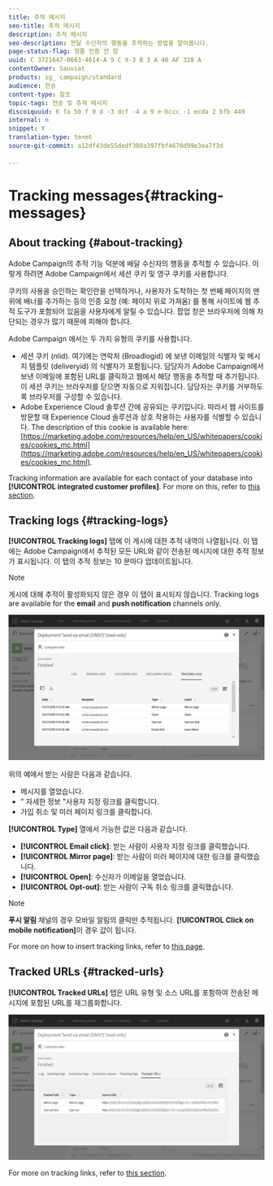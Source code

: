 ```yaml
---
title: 추적 메시지
seo-title: 추적 메시지
description: 추적 메시지
seo-description: 전달 수신자의 행동을 추적하는 방법을 알아봅니다.
page-status-flag: 정품 인증 안 함
uuid: C 3721647-0663-4614-A 9 C 9-3 B 3 A 40 AF 328 A
contentOwner: Sauviat
products: sg_ campaign/standard
audience: 전송
content-type: 참조
topic-tags: 전송 및 추적 메시지
discoiquuid: 6 fa 50 f 0 d -3 dcf -4 a 9 e-bccc -1 ecda 2 bfb 449
internal: n
snippet: Y
translation-type: tm+mt
source-git-commit: a12df43de55dedf388a397fbf4670d99e3ea7f3d

---
```



# Tracking messages{#tracking-messages}

## About tracking {#about-tracking}

Adobe Campaign의 추적 기능 덕분에 배달 수신자의 행동을 추적할 수 있습니다. 이렇게 하려면 Adobe Campaign에서 세션 쿠키 및 영구 쿠키를 사용합니다.

쿠키의 사용을 승인하는 확인란을 선택하거나, 사용자가 도착하는 첫 번째 페이지의 맨 위에 배너를 추가하는 등의 인증 요청 (예: 페이지 위로 가져옴) 를 통해 사이트에 웹 추적 도구가 포함되어 있음을 사용자에게 알릴 수 있습니다. 팝업 창은 브라우저에 의해 차단되는 경우가 많기 때문에 피해야 합니다.

Adobe Campaign 에서는 두 가지 유형의 쿠키를 사용합니다.

* 세션 쿠키 (nlid). 여기에는 연락처 (Broadlogid) 에 보낸 이메일의 식별자 및 메시지 템플릿 (deliveryid) 의 식별자가 포함됩니다. 담당자가 Adobe Campaign에서 보낸 이메일에 포함된 URL를 클릭하고 웹에서 해당 행동을 추적할 때 추가됩니다. 이 세션 쿠키는 브라우저를 닫으면 자동으로 지워집니다. 담당자는 쿠키를 거부하도록 브라우저를 구성할 수 있습니다.
* Adobe Experience Cloud 솔루션 간에 공유되는 쿠키입니다. 따라서 웹 사이트를 방문할 때 Experience Cloud 솔루션과 상호 작용하는 사용자를 식별할 수 있습니다. The description of this cookie is available here: [https://marketing.adobe.com/resources/help/en_US/whitepapers/cookies/cookies_mc.html](https://marketing.adobe.com/resources/help/en_US/whitepapers/cookies/cookies_mc.html).

Tracking information are available for each contact of your database into **[!UICONTROL integrated customer profiles]**. For more on this, refer to [this section](../../audiences/using/integrated-customer-profile.md).

## Tracking logs {#tracking-logs}

**[!UICONTROL Tracking logs]** 탭에 이 게시에 대한 추적 내역이 나열됩니다. 이 탭에는 Adobe Campaign에서 추적된 모든 URL와 같이 전송된 메시지에 대한 추적 정보가 표시됩니다. 이 탭의 추적 정보는 10 분마다 업데이트됩니다.

>[!NOTE]
>
>게시에 대해 추적이 활성화되지 않은 경우 이 탭이 표시되지 않습니다. Tracking logs are available for the **email** and **push notification** channels only.

![](assets/tracking_logs.png)

위의 예에서 받는 사람은 다음과 같습니다.

* 메시지를 열었습니다.
* " 자세한 정보 "사용자 지정 링크를 클릭합니다.
* 가입 취소 및 미러 페이지 링크를 클릭합니다.

**[!UICONTROL Type]** 열에서 가능한 값은 다음과 같습니다.

* **[!UICONTROL Email click]**: 받는 사람이 사용자 지정 링크를 클릭했습니다.
* **[!UICONTROL Mirror page]**: 받는 사람이 미러 페이지에 대한 링크를 클릭했습니다.
* **[!UICONTROL Open]**: 수신자가 이메일을 열었습니다.
* **[!UICONTROL Opt-out]**: 받는 사람이 구독 취소 링크를 클릭했습니다.

>[!NOTE]
>
>**푸시 알림** 채널의 경우 모바일 알림의 클릭만 추적됩니다. **[!UICONTROL Click on mobile notification]**&#x200B;이 경우 값이 됩니다.

For more on how to insert tracking links, refer to [this page](../../designing/using/inserting-a-link.md).

## Tracked URLs {#tracked-urls}

**[!UICONTROL Tracked URLs]** 탭은 URL 유형 및 소스 URL를 포함하여 전송된 메시지에 포함된 URL를 재그룹화합니다.

![](assets/sending_delivery6.png)

For more on tracking links, refer to [this section](../../designing/using/about-tracked-urls.md).
